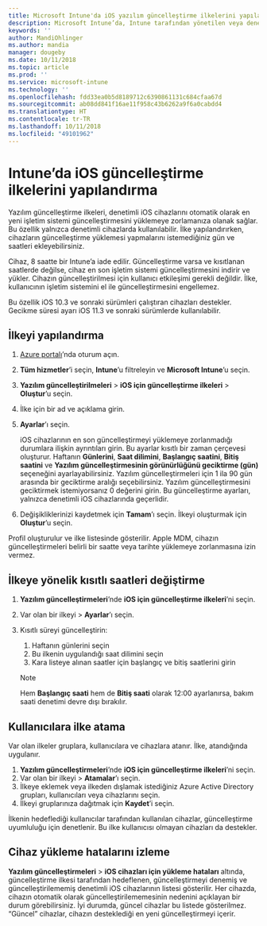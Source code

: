 ```yaml
---
title: Microsoft Intune'da iOS yazılım güncelleştirme ilkelerini yapılandırma - Azure | Microsoft Docs
description: Microsoft Intune’da, Intune tarafından yönetilen veya denetlenen iOS cihazlarında otomatik olarak yüklü yazılımların güncelleştirmelerini kısıtlamak için bir yapılandırma ilkesi oluşturun veya ekleyin. Güncelleştirmelerin yükleneceği tarihi ve saati seçebilirsiniz. Bu ilkeyi gruplara, kullanıcılara veya cihazlara da atayarak yükleme hatalarını denetleyebilirsiniz.
keywords: ''
author: MandiOhlinger
ms.author: mandia
manager: dougeby
ms.date: 10/11/2018
ms.topic: article
ms.prod: ''
ms.service: microsoft-intune
ms.technology: ''
ms.openlocfilehash: fdd33ea0b5d8189712c6390861131c684cfaa67d
ms.sourcegitcommit: ab08dd841f16ae11f958c43b6262a9f6a0cabdd4
ms.translationtype: HT
ms.contentlocale: tr-TR
ms.lasthandoff: 10/11/2018
ms.locfileid: "49101962"
---
```

# <a name="configure-ios-update-policies-in-intune"></a>Intune’da iOS güncelleştirme ilkelerini yapılandırma

Yazılım güncelleştirme ilkeleri, denetimli iOS cihazlarını otomatik olarak en yeni işletim sistemi güncelleştirmesini yüklemeye zorlamanıza olanak sağlar. Bu özellik yalnızca denetimli cihazlarda kullanılabilir. İlke yapılandırırken, cihazların güncelleştirme yüklemesi yapmalarını istemediğiniz gün ve saatleri ekleyebilirsiniz. 

Cihaz, 8 saatte bir Intune’a iade edilir. Güncelleştirme varsa ve kısıtlanan saatlerde değilse, cihaz en son işletim sistemi güncelleştirmesini indirir ve yükler. Cihazın güncelleştirilmesi için kullanıcı etkileşimi gerekli değildir. İlke, kullanıcının işletim sistemini el ile güncelleştirmesini engellemez.

Bu özellik iOS 10.3 ve sonraki sürümleri çalıştıran cihazları destekler. Gecikme süresi ayarı iOS 11.3 ve sonraki sürümlerde kullanılabilir.

## <a name="configure-the-policy"></a>İlkeyi yapılandırma
1. [Azure portalı](https://portal.azure.com)’nda oturum açın.
2. **Tüm hizmetler**’i seçin, **Intune**’u filtreleyin ve **Microsoft Intune**’u seçin.
3. **Yazılım güncelleştirilmeleri** > **iOS için güncelleştirme ilkeleri** > **Oluştur**’u seçin.
4. İlke için bir ad ve açıklama girin.
5. **Ayarlar**’ı seçin. 

    iOS cihazlarının en son güncelleştirmeyi yüklemeye zorlanmadığı durumlara ilişkin ayrıntıları girin. Bu ayarlar kısıtlı bir zaman çerçevesi oluşturur. Haftanın **Günlerini**, **Saat dilimini**, **Başlangıç saatini**, **Bitiş saatini** ve **Yazılım güncelleştirmesinin görünürlüğünü geciktirme (gün)** seçeneğini ayarlayabilirsiniz. Yazılım güncelleştirmeleri için 1 ila 90 gün arasında bir geciktirme aralığı seçebilirsiniz. Yazılım güncelleştirmesini geciktirmek istemiyorsanız 0 değerini girin. Bu güncelleştirme ayarları, yalnızca denetimli iOS cihazlarında geçerlidir.

6. Değişikliklerinizi kaydetmek için **Tamam**’ı seçin. İlkeyi oluşturmak için **Oluştur**’u seçin.

Profil oluşturulur ve ilke listesinde gösterilir. Apple MDM, cihazın güncelleştirmeleri belirli bir saatte veya tarihte yüklemeye zorlanmasına izin vermez. 

## <a name="change-the-restricted-times-for-the-policy"></a>İlkeye yönelik kısıtlı saatleri değiştirme

1. **Yazılım güncelleştirmeleri**’nde **iOS için güncelleştirme ilkeleri**’ni seçin.
2. Var olan bir ilkeyi > **Ayarlar**’ı seçin.
3. Kısıtlı süreyi güncelleştirin:

    1. Haftanın günlerini seçin
    2. Bu ilkenin uygulandığı saat dilimini seçin
    3. Kara listeye alınan saatler için başlangıç ve bitiş saatlerini girin

    > [!NOTE]
    > Hem **Başlangıç saati** hem de **Bitiş saati** olarak 12:00 ayarlanırsa, bakım saati denetimi devre dışı bırakılır.

## <a name="assign-the-policy-to-users"></a>Kullanıcılara ilke atama

Var olan ilkeler gruplara, kullanıcılara ve cihazlara atanır. İlke, atandığında uygulanır.

1. **Yazılım güncelleştirmeleri**’nde **iOS için güncelleştirme ilkeleri**’ni seçin.
2. Var olan bir ilkeyi > **Atamalar**’ı seçin. 
3. İlkeye eklemek veya ilkeden dışlamak istediğiniz Azure Active Directory grupları, kullanıcıları veya cihazlarını seçin.
4. İlkeyi gruplarınıza dağıtmak için **Kaydet**’i seçin.

İlkenin hedeflediği kullanıcılar tarafından kullanılan cihazlar, güncelleştirme uyumluluğu için denetlenir. Bu ilke kullanıcısı olmayan cihazları da destekler.

## <a name="monitor-device-installation-failures"></a>Cihaz yükleme hatalarını izleme
<!-- 1352223 -->
**Yazılım güncelleştirmeleri** > **iOS cihazları için yükleme hataları** altında, güncelleştirme ilkesi tarafından hedeflenen, güncelleştirmeyi denemiş ve güncelleştirilememiş denetimli iOS cihazlarının listesi gösterilir. Her cihazda, cihazın otomatik olarak güncelleştirilememesinin nedenini açıklayan bir durum görebilirsiniz. İyi durumda, güncel cihazlar bu listede gösterilmez. “Güncel” cihazlar, cihazın desteklediği en yeni güncelleştirmeyi içerir.

